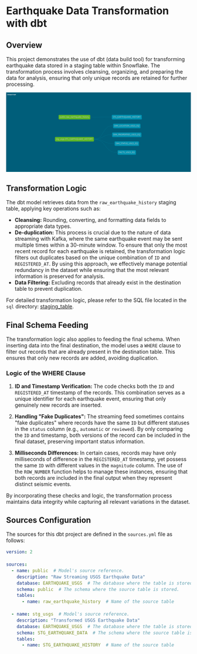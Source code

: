 # Earthquake Data Transformation with dbt

## Overview

This project demonstrates the use of dbt (data build tool) for transforming earthquake data stored in a staging table within Snowflake. The transformation process involves cleansing, organizing, and preparing the data for analysis, ensuring that only unique records are retained for further processing.

![dbt_lineage](assets/dbt_lineage.png)

## Transformation Logic

The dbt model retrieves data from the `raw_earthquake_history` staging table, applying key operations such as:

- **Cleansing:** Rounding, converting, and formatting data fields to appropriate data types.
- **De-duplication:** This process is crucial due to the nature of data streaming with Kafka, where the same earthquake event may be sent multiple times within a 30-minute window. To ensure that only the most recent record for each earthquake is retained, the transformation logic filters out duplicates based on the unique combination of `ID` and `REGISTERED_AT`. By using this approach, we effectively manage potential redundancy in the dataset while ensuring that the most relevant information is preserved for analysis.
- **Data Filtering:** Excluding records that already exist in the destination table to prevent duplication.

For detailed transformation logic, please refer to the SQL file located in the `sql` directory: [staging_table](3_data_transformation/staging_data.sql).

## Final Schema Feeding

The transformation logic also applies to feeding the final schema. When inserting data into the final destination, the model uses a `WHERE` clause to filter out records that are already present in the destination table. This ensures that only new records are added, avoiding duplication.

### Logic of the WHERE Clause

1. **ID and Timestamp Verification:** The code checks both the `ID` and `REGISTERED_AT` timestamp of the records. This combination serves as a unique identifier for each earthquake event, ensuring that only genuinely new records are inserted.

2. **Handling "Fake Duplicates":** The streaming feed sometimes contains "fake duplicates" where records have the same `ID` but different statuses in the `status` column (e.g., `automatic` or `reviewed`). By only comparing the `ID` and timestamp, both versions of the record can be included in the final dataset, preserving important status information.

3. **Milliseconds Differences:** In certain cases, records may have only milliseconds of difference in the `REGISTERED_AT` timestamp, yet possess the same `ID` with different values in the `magnitude` column. The use of the `ROW_NUMBER` function helps to manage these instances, ensuring that both records are included in the final output when they represent distinct seismic events.

By incorporating these checks and logic, the transformation process maintains data integrity while capturing all relevant variations in the dataset.


## Sources Configuration

The sources for this dbt project are defined in the `sources.yml` file as follows:

```yaml
version: 2

sources:
  - name: public  # Model's source reference.
    description: "Raw Streaming USGS Earthquake Data"
    database: EARTHQUAKE_USGS  # The database where the table is stored.
    schema: public  # The schema where the source table is stored.
    tables:
      - name: raw_earthquake_history  # Name of the source table
      
  - name: stg_usgs  # Model's source reference.
    description: "Transformed USGS Earthquake Data"
    database: EARTHQUAKE_USGS  # The database where the table is stored.
    schema: STG_EARTHQUAKE_DATA  # The schema where the source table is stored.
    tables:
      - name: STG_EARTHQUAKE_HISTORY  # Name of the source table


